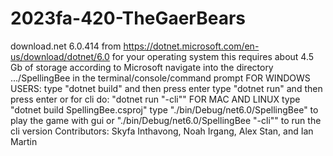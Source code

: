 # 2023fa-420-TheGaerBears
download.net 6.0.414 from
https://dotnet.microsoft.com/en-us/download/dotnet/6.0 
for your operating system
this requires about 4.5 Gb of storage according to Microsoft
navigate into the directory .../SpellingBee in the terminal/console/command prompt
FOR WINDOWS USERS:
    type "dotnet build" and then press enter
    type "dotnet run" and then press enter
    or for cli do: "dotnet run "-cli"" 
FOR MAC AND LINUX
    type "dotnet build SpellingBee.csproj"
    type "./bin/Debug/net6.0/SpellingBee" to play the game with gui
    or "./bin/Debug/net6.0/SpellingBee "-cli"" to run the cli version
Contributors: Skyfa Inthavong, Noah Irgang, Alex Stan, and Ian Martin
